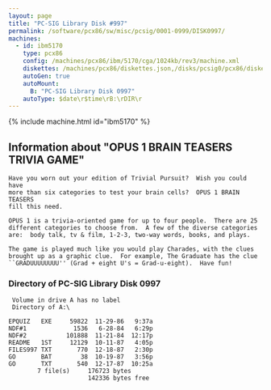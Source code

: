 ```yaml
---
layout: page
title: "PC-SIG Library Disk #997"
permalink: /software/pcx86/sw/misc/pcsig/0001-0999/DISK0997/
machines:
  - id: ibm5170
    type: pcx86
    config: /machines/pcx86/ibm/5170/cga/1024kb/rev3/machine.xml
    diskettes: /machines/pcx86/diskettes.json,/disks/pcsig0/pcx86/diskettes.json
    autoGen: true
    autoMount:
      B: "PC-SIG Library Disk 0997"
    autoType: $date\r$time\rB:\rDIR\r
---
```


{% include machine.html id="ibm5170" %}

## Information about "OPUS 1 BRAIN TEASERS TRIVIA GAME"

    Have you worn out your edition of Trivial Pursuit?  Wish you could have
    more than six categories to test your brain cells?  OPUS 1 BRAIN TEASERS
    fill this need.
    
    OPUS 1 is a trivia-oriented game for up to four people.  There are 25
    different categories to choose from.  A few of the diverse categories
    are:  body talk, tv & film, 1-2-3, two-way words, books, and plays.
    
    The game is played much like you would play Charades, with the clues
    brought up as a graphic clue.  For example, The Graduate has the clue
    ``GRADUUUUUUUU'' (Grad + eight U's = Grad-u-eight).  Have fun!

### Directory of PC-SIG Library Disk 0997

     Volume in drive A has no label
     Directory of A:\

    EPQUIZ   EXE     59822  11-29-86   9:37a
    NDF#1             1536   6-28-84   6:29p
    NDF#2           101888  11-21-84  12:17p
    README   1ST     12129  10-11-87   4:05p
    FILES997 TXT       770  12-18-87   2:30p
    GO       BAT        38  10-19-87   3:56p
    GO       TXT       540  12-17-87  10:25a
            7 file(s)     176723 bytes
                          142336 bytes free
